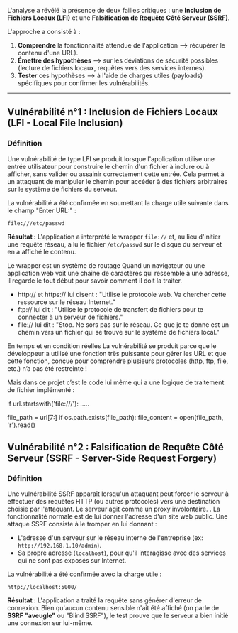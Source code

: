 L'analyse a révélé la présence de deux failles critiques : une **Inclusion de Fichiers Locaux (LFI)** et une **Falsification de Requête Côté Serveur (SSRF)**.

L'approche a consisté à :
1.  **Comprendre** la fonctionnalité attendue de l'application —> récupérer le contenu d'une URL).
2.  **Émettre des hypothèses** —> sur les déviations de sécurité possibles (lecture de fichiers locaux, requêtes vers des services internes).
3.  **Tester** ces hypothèses —> à l'aide de charges utiles (payloads) spécifiques pour confirmer les vulnérabilités.

---

## Vulnérabilité n°1 : Inclusion de Fichiers Locaux (LFI - Local File Inclusion)

### **Définition**

Une vulnérabilité de type LFI se produit lorsque l'application utilise une entrée utilisateur pour construire le chemin d'un fichier à inclure ou à afficher, sans valider ou assainir correctement cette entrée. Cela permet à un attaquant de manipuler le chemin pour accéder à des fichiers arbitraires sur le système de fichiers du serveur.



La vulnérabilité a été confirmée en soumettant la charge utile suivante dans le champ "Enter URL:" :

```
file:///etc/passwd
```

**Résultat :** L'application a interprété le wrapper `file://` et, au lieu d'initier une requête réseau, a lu le fichier `/etc/passwd` sur le disque du serveur et en a affiché le contenu.

Le wrapper est un système de routage 
Quand un navigateur ou une application web voit une chaîne de caractères qui ressemble à une adresse, il regarde le tout début pour savoir comment il doit la traiter.
* http:// et https:// lui disent : "Utilise le protocole web. Va chercher cette ressource sur le réseau Internet."
* ftp:// lui dit : "Utilise le protocole de transfert de fichiers pour te connecter à un serveur de fichiers."
* file:// lui dit : "Stop. Ne sors pas sur le réseau. Ce que je te donne est un chemin vers un fichier qui se trouve sur le système de fichiers local."

En temps et en condition réelles La vulnérabilité se produit parce que le développeur a utilisé une fonction très puissante pour gérer les URL et que cette fonction, conçue pour comprendre plusieurs protocoles (http, ftp, file, etc.) n’a pas été restreinte ! 



Mais dans ce projet c’est le code lui même qui a une logique de traitement de fichier implémenté : 

if url.startswith('file:///'): …..

 file_path = url[7:] 
 if os.path.exists(file_path): 
    file_content = open(file_path, 'r').read() 






## Vulnérabilité n°2 : Falsification de Requête Côté Serveur (SSRF - Server-Side Request Forgery)

### **Définition**

Une vulnérabilité SSRF apparaît lorsqu'un attaquant peut forcer le serveur à effectuer des requêtes HTTP (ou autres protocoles) vers une destination choisie par l'attaquant. Le serveur agit comme un proxy involontaire.
. La fonctionnalité normale est de lui donner l'adresse d'un site web public. Une attaque SSRF consiste à le tromper en lui donnant :
* L'adresse d'un serveur sur le réseau interne de l'entreprise (ex: `http://192.168.1.10/admin`).
* Sa propre adresse (`localhost`), pour qu'il interagisse avec des services qui ne sont pas exposés sur Internet.

La vulnérabilité a été confirmée avec la charge utile :

```
http://localhost:5000/

```

**Résultat :** L'application a traité la requête sans générer d'erreur de connexion. Bien qu'aucun contenu sensible n'ait été affiché (on parle de **SSRF "aveugle"** ou "Blind SSRF"), le test prouve que le serveur a bien initié une connexion sur lui-même.



